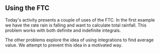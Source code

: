 ## Using the FTC

Today's activity presents a couple of uses of the FTC.  In the first example we have the rate rain is falling and want to calculate total rainfall.  This problem works with both definite and indefinite integrals.  

The other problems explore the idea of using integrations to find average value.  We attempt to prevent this idea in a motivated way.  
